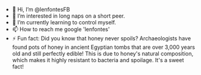 - 👋 Hi, I’m @lenfontesFB
- 👀 I’m interested in long naps on a short peer.
- 🌱 I’m currently learning to control myself.
- 📫 How to reach me google 'lenfontes'
- ⚡ Fun fact: Did you know that honey never spoils? Archaeologists have found pots of honey in ancient Egyptian tombs that are over 3,000 years old and still perfectly edible! This is due to honey's natural composition, which makes it highly resistant to bacteria and spoilage. It's a sweet fact!
<!---
lenfontesFB/lenfontesFB is a ✨ special ✨ repository because its `README.md` (this file) appears on your GitHub profile.
You can click the Preview link to take a look at your changes.
--->
